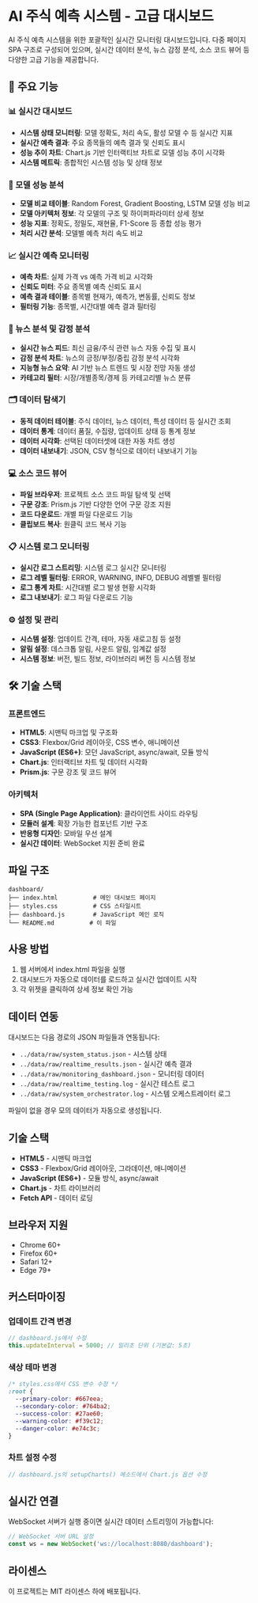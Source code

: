 # AI 주식 예측 시스템 - 고급 대시보드

AI 주식 예측 시스템을 위한 포괄적인 실시간 모니터링 대시보드입니다. 다중 페이지 SPA 구조로 구성되어 있으며, 실시간 데이터 분석, 뉴스 감정 분석, 소스 코드 뷰어 등 다양한 고급 기능을 제공합니다.

## 🚀 주요 기능

### 📊 실시간 대시보드

- **시스템 상태 모니터링**: 모델 정확도, 처리 속도, 활성 모델 수 등 실시간 지표
- **실시간 예측 결과**: 주요 종목들의 예측 결과 및 신뢰도 표시
- **성능 추이 차트**: Chart.js 기반 인터랙티브 차트로 모델 성능 추이 시각화
- **시스템 메트릭**: 종합적인 시스템 성능 및 상태 정보

### 🤖 모델 성능 분석

- **모델 비교 테이블**: Random Forest, Gradient Boosting, LSTM 모델 성능 비교
- **모델 아키텍처 정보**: 각 모델의 구조 및 하이퍼파라미터 상세 정보
- **성능 지표**: 정확도, 정밀도, 재현율, F1-Score 등 종합 성능 평가
- **처리 시간 분석**: 모델별 예측 처리 속도 비교

### 📈 실시간 예측 모니터링

- **예측 차트**: 실제 가격 vs 예측 가격 비교 시각화
- **신뢰도 미터**: 주요 종목별 예측 신뢰도 표시
- **예측 결과 테이블**: 종목별 현재가, 예측가, 변동률, 신뢰도 정보
- **필터링 기능**: 종목별, 시간대별 예측 결과 필터링

### 📰 뉴스 분석 및 감정 분석

- **실시간 뉴스 피드**: 최신 금융/주식 관련 뉴스 자동 수집 및 표시
- **감정 분석 차트**: 뉴스의 긍정/부정/중립 감정 분석 시각화
- **지능형 뉴스 요약**: AI 기반 뉴스 트렌드 및 시장 전망 자동 생성
- **카테고리 필터**: 시장/개별종목/경제 등 카테고리별 뉴스 분류

### 🗂️ 데이터 탐색기

- **동적 데이터 테이블**: 주식 데이터, 뉴스 데이터, 특성 데이터 등 실시간 조회
- **데이터 통계**: 데이터 품질, 수집량, 업데이트 상태 등 통계 정보
- **데이터 시각화**: 선택된 데이터셋에 대한 자동 차트 생성
- **데이터 내보내기**: JSON, CSV 형식으로 데이터 내보내기 기능

### 💻 소스 코드 뷰어

- **파일 브라우저**: 프로젝트 소스 코드 파일 탐색 및 선택
- **구문 강조**: Prism.js 기반 다양한 언어 구문 강조 지원
- **코드 다운로드**: 개별 파일 다운로드 기능
- **클립보드 복사**: 원클릭 코드 복사 기능

### 📋 시스템 로그 모니터링

- **실시간 로그 스트리밍**: 시스템 로그 실시간 모니터링
- **로그 레벨 필터링**: ERROR, WARNING, INFO, DEBUG 레벨별 필터링
- **로그 통계 차트**: 시간대별 로그 발생 현황 시각화
- **로그 내보내기**: 로그 파일 다운로드 기능

### ⚙️ 설정 및 관리

- **시스템 설정**: 업데이트 간격, 테마, 자동 새로고침 등 설정
- **알림 설정**: 데스크톱 알림, 사운드 알림, 임계값 설정
- **시스템 정보**: 버전, 빌드 정보, 라이브러리 버전 등 시스템 정보

## 🛠️ 기술 스택

### 프론트엔드

- **HTML5**: 시맨틱 마크업 및 구조화
- **CSS3**: Flexbox/Grid 레이아웃, CSS 변수, 애니메이션
- **JavaScript (ES6+)**: 모던 JavaScript, async/await, 모듈 방식
- **Chart.js**: 인터랙티브 차트 및 데이터 시각화
- **Prism.js**: 구문 강조 및 코드 뷰어

### 아키텍처

- **SPA (Single Page Application)**: 클라이언트 사이드 라우팅
- **모듈러 설계**: 확장 가능한 컴포넌트 기반 구조
- **반응형 디자인**: 모바일 우선 설계
- **실시간 데이터**: WebSocket 지원 준비 완료

## 파일 구조

```
dashboard/
├── index.html          # 메인 대시보드 페이지
├── styles.css          # CSS 스타일시트
├── dashboard.js        # JavaScript 메인 로직
└── README.md          # 이 파일
```

## 사용 방법

1. 웹 서버에서 index.html 파일을 실행
2. 대시보드가 자동으로 데이터를 로드하고 실시간 업데이트 시작
3. 각 위젯을 클릭하여 상세 정보 확인 가능

## 데이터 연동

대시보드는 다음 경로의 JSON 파일들과 연동됩니다:

- `../data/raw/system_status.json` - 시스템 상태
- `../data/raw/realtime_results.json` - 실시간 예측 결과
- `../data/raw/monitoring_dashboard.json` - 모니터링 데이터
- `../data/raw/realtime_testing.log` - 실시간 테스트 로그
- `../data/raw/system_orchestrator.log` - 시스템 오케스트레이터 로그

파일이 없을 경우 모의 데이터가 자동으로 생성됩니다.

## 기술 스택

- **HTML5** - 시맨틱 마크업
- **CSS3** - Flexbox/Grid 레이아웃, 그라데이션, 애니메이션
- **JavaScript (ES6+)** - 모듈 방식, async/await
- **Chart.js** - 차트 라이브러리
- **Fetch API** - 데이터 로딩

## 브라우저 지원

- Chrome 60+
- Firefox 60+
- Safari 12+
- Edge 79+

## 커스터마이징

### 업데이트 간격 변경

```javascript
// dashboard.js에서 수정
this.updateInterval = 5000; // 밀리초 단위 (기본값: 5초)
```

### 색상 테마 변경

```css
/* styles.css에서 CSS 변수 수정 */
:root {
  --primary-color: #667eea;
  --secondary-color: #764ba2;
  --success-color: #27ae60;
  --warning-color: #f39c12;
  --danger-color: #e74c3c;
}
```

### 차트 설정 수정

```javascript
// dashboard.js의 setupCharts() 메소드에서 Chart.js 옵션 수정
```

## 실시간 연결

WebSocket 서버가 실행 중이면 실시간 데이터 스트리밍이 가능합니다:

```javascript
// WebSocket 서버 URL 설정
const ws = new WebSocket('ws://localhost:8080/dashboard');
```

## 라이센스

이 프로젝트는 MIT 라이센스 하에 배포됩니다.
